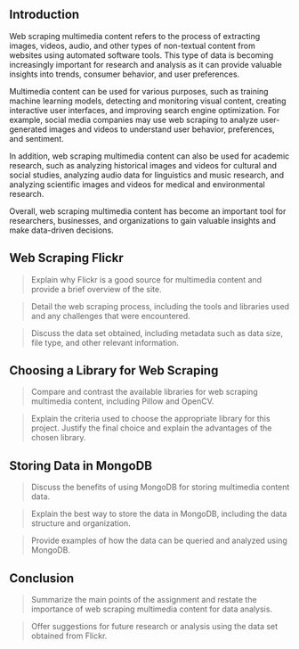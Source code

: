 ## Introduction
Web scraping multimedia content refers to the process of extracting images, videos, audio, and other types of non-textual content from websites using automated software tools. This type of data is becoming increasingly important for research and analysis as it can provide valuable insights into trends, consumer behavior, and user preferences.

Multimedia content can be used for various purposes, such as training machine learning models, detecting and monitoring visual content, creating interactive user interfaces, and improving search engine optimization. For example, social media companies may use web scraping to analyze user-generated images and videos to understand user behavior, preferences, and sentiment.

In addition, web scraping multimedia content can also be used for academic research, such as analyzing historical images and videos for cultural and social studies, analyzing audio data for linguistics and music research, and analyzing scientific images and videos for medical and environmental research.

Overall, web scraping multimedia content has become an important tool for researchers, businesses, and organizations to gain valuable insights and make data-driven decisions.

## Web Scraping Flickr
>Explain why Flickr is a good source for multimedia content and provide a brief overview of the site.

> Detail the web scraping process, including the tools and libraries used and any challenges that were encountered.

> Discuss the data set obtained, including metadata such as data size, file type, and other relevant information.

## Choosing a Library for Web Scraping
>Compare and contrast the available libraries for web scraping multimedia content, including Pillow and OpenCV.

> Explain the criteria used to choose the appropriate library for this project.
Justify the final choice and explain the advantages of the chosen library.

## Storing Data in MongoDB
>Discuss the benefits of using MongoDB for storing multimedia content data.

>Explain the best way to store the data in MongoDB, including the data structure and organization.

>Provide examples of how the data can be queried and analyzed using MongoDB.

## Conclusion
>Summarize the main points of the assignment and restate the importance of web scraping multimedia content for data analysis.

>Offer suggestions for future research or analysis using the data set obtained from Flickr.